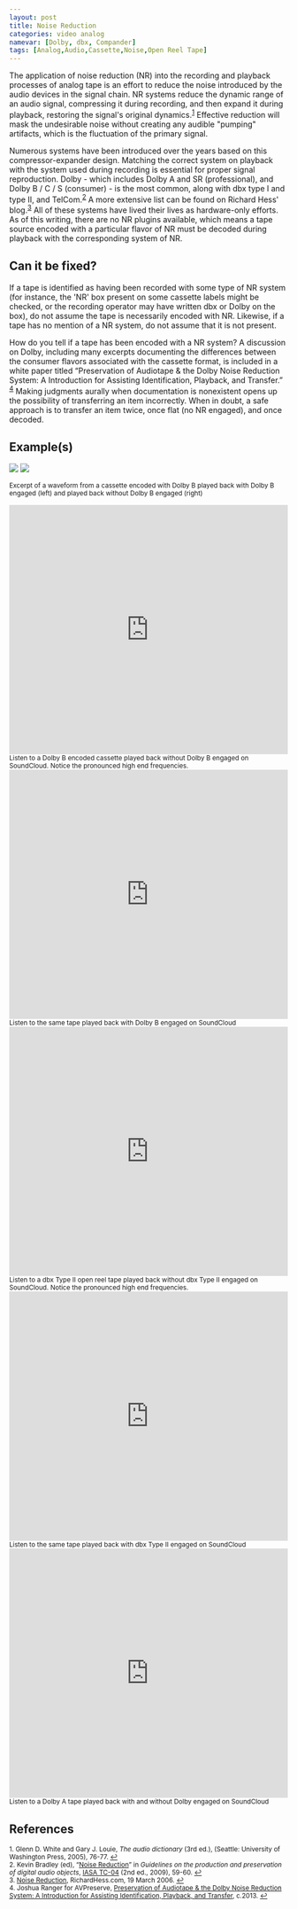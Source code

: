 ```yaml
---
layout: post
title: Noise Reduction
categories: video analog
namevar: [Dolby, dbx, Compander]
tags: [Analog,Audio,Cassette,Noise,Open Reel Tape]
---
```


The application of noise reduction (NR) into the recording and playback processes of analog tape is an effort to reduce the noise introduced by the audio devices in the signal chain. NR systems reduce the dynamic range of an audio signal, compressing it during recording, and then expand it during playback, restoring the signal's original dynamics.<sup><a href="#fn1" id="ref1">1</a></sup> Effective reduction will mask the undesirable noise without creating any audible "pumping" artifacts, which is the fluctuation of the primary signal.

Numerous systems have been introduced over the years based on this compressor-expander design. Matching the correct system on playback with the system used during recording is essential for proper signal reproduction. Dolby - which includes Dolby A and SR (professional), and Dolby B / C / S (consumer) - is the most common, along with dbx type I and type II, and TelCom.<sup><a href="#fn2" id="ref2">2</a></sup> A more extensive list can be found on Richard Hess' blog.<sup><a href="#fn3" id="ref3">3</a></sup> All of these systems have lived their lives as hardware-only efforts.  As of this writing, there are no NR plugins available, which means a tape source encoded with a particular flavor of NR must be decoded during playback with the corresponding system of NR.

## Can it be fixed?

If a tape is identified as having been recorded with some type of NR system (for instance, the 'NR' box present on some cassette labels might be checked, or the recording operator may have written dbx or Dolby on the box), do not assume the tape is necessarily encoded with NR. Likewise, if a tape has no mention of a NR system, do not assume that it is not present.

How do you tell if a tape has been encoded with a NR system? A discussion on Dolby, including many excerpts documenting the differences between the consumer flavors associated with the cassette format, is included in a white paper titled “Preservation of Audiotape & the Dolby Noise Reduction System: A Introduction for Assisting Identification, Playback, and Transfer.”
<sup><a href="#fn4" id="ref4">4</a></sup> Making judgments aurally when documentation is nonexistent opens up the possibility of transferring an item incorrectly. When in doubt, a safe approach is to transfer an item twice, once flat (no NR engaged), and once decoded.

## Example(s)

<img src="{{ site.baseurl }}/images/Mandelbrot_dolbyB.png">
<img src="{{ site.baseurl }}/images/Mandelbrot_flat.png">

<sub>Excerpt of a waveform from a cassette encoded with Dolby B played back with Dolby B engaged (left) and played back without Dolby B engaged (right)</sub>

<iframe width="100%" height="450" scrolling="no" frameborder="no" src="https://w.soundcloud.com/player/?url=https%3A//api.soundcloud.com/tracks/96923864&amp;auto_play=false&amp;hide_related=false&amp;show_comments=true&amp;show_user=true&amp;show_reposts=false&amp;visual=true"></iframe><sub>Listen to a Dolby B encoded cassette played back without Dolby B engaged on SoundCloud. Notice the pronounced high end frequencies.</sub>

<iframe width="100%" height="450" scrolling="no" frameborder="no" src="https://w.soundcloud.com/player/?url=https%3A//api.soundcloud.com/tracks/96923458&amp;auto_play=false&amp;hide_related=false&amp;show_comments=true&amp;show_user=true&amp;show_reposts=false&amp;visual=true"></iframe><sub>Listen to the same tape played back with Dolby B engaged on SoundCloud</sub>

<iframe width="100%" height="450" scrolling="no" frameborder="no" src="https://w.soundcloud.com/player/?url=https%3A//api.soundcloud.com/tracks/106376318&amp;auto_play=false&amp;hide_related=false&amp;show_comments=true&amp;show_user=true&amp;show_reposts=false&amp;visual=true"></iframe><sub>Listen to a dbx Type II open reel tape played back without dbx Type II engaged on SoundCloud. Notice the pronounced high end frequencies.</sub>

<iframe width="100%" height="450" scrolling="no" frameborder="no" src="https://w.soundcloud.com/player/?url=https%3A//api.soundcloud.com/tracks/106376877&amp;auto_play=false&amp;hide_related=false&amp;show_comments=true&amp;show_user=true&amp;show_reposts=false&amp;visual=true"></iframe><sub>Listen to the same tape played back with dbx Type II engaged on SoundCloud</sub>

<iframe width="100%" height="450" scrolling="no" frameborder="no" src="https://w.soundcloud.com/player/?url=https%3A//api.soundcloud.com/playlists/296901145&amp;auto_play=false&amp;hide_related=false&amp;show_comments=true&amp;show_user=true&amp;show_reposts=false&amp;visual=true"></iframe><sub>Listen to a Dolby A tape played back with and without Dolby engaged on SoundCloud</sub>

## References

<sup id="fn1">1. Glenn D. White and Gary J. Louie, _The audio dictionary_ (3rd ed.), (Seattle: University of Washington Press, 2005), 76-77. <a href="#ref1" title="Jump back to footnote 1 in the text.">↩</a></sup>   
<sup id="fn2">2. Kevin Bradley (ed), “[Noise Reduction](http://www.iasa-web.org/tc04/magnetic-tapes-noise-reduction)” in _Guidelines on the production and preservation of digital audio objects_, [IASA TC-04](http://www.iasa-web.org/tc04/audio-preservation) (2nd ed., 2009), 59-60. <a href="#ref2" title="Jump back to footnote 2 in the text.">↩</a></sup>    
<sup id="fn3">3. [Noise Reduction](http://richardhess.com/notes/formats/magnetic-media/magnetic-tapes/analog-audio/noise-reduction/), RichardHess.com, 19 March 2006. <a href="#ref3" title="Jump back to footnote 3 in the text.">↩</a></sup>   
<sup id="fn4">4. Joshua Ranger for AVPreserve, [Preservation of Audiotape & the Dolby Noise Reduction System: A Introduction for Assisting Identification, Playback, and Transfer](http://www.avpreserve.com/dolby-noise-reduction-system/), c.2013. <a href="#ref4" title="Jump back to footnote 4 in the text.">↩</a></sup>   
